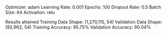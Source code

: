 
Optimizer: adam
Learning Rate: 0.001
Epochs: 100
Dropout Rate: 0.5
Batch Size: 64
Activation: relu

Results attained 
Training Data Shape: (1,270,115, 54)
Validation Data Shape: (92,962, 54)
Training Accuracy: 95.75%
Validation Accuracy: 90.04%
